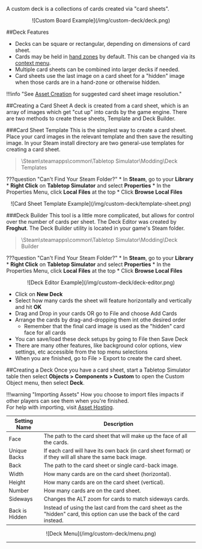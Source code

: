 A custom deck is a collections of cards created via "card sheets".

<center>![Custom Board Example](/img/custom-deck/deck.png)</center>

##Deck Features
* Decks can be square or rectangular, depending on dimensions of card sheet.
* Cards may be held in [hand zones](/game-tools/zone-tools#hand-zone) by default. This can be changed via its [context menu](/player-guides/context-menu#toggles).
* Multiple card sheets can be combined into larger decks if needed.
* Card sheets use the last image on a card sheet for a "hidden" image when those cards are in a hand-zone or otherwise hidden.

!!!info "See [Asset Creation](asset-creation) for suggested card sheet image resolution."

##Creating a Card Sheet
A deck is created from a card sheet, which is an array of images which get "cut up" into cards by the game engine. There are two methods to create these sheets, Template and Deck Builder.

###Card Sheet Template
This is the simplest way to create a card sheet. Place your card images in the relevant template and then save the resulting image. In your Steam install directory are two general-use templates for creating a card sheet.

>\Steam\steamapps\common\Tabletop Simulator\Modding\Deck Templates

???question "Can't Find Your Steam Folder?"
    * In **Steam**, go to your **Library**
    * **Right Click** on **Tabletop Simulator** and select **Properties**
    * In the Properties Menu, click **Local Files** at the top
    * Click **Browse Local Files**

<center>![Card Sheet Template Example](/img/custom-deck/template-sheet.png)</center>

###Deck Builder
This tool is a little more complicated, but allows for control over the number of cards per sheet. The Deck Editor was created by **Froghut**. The Deck Builder utility is located in your game's Steam folder.

>\Steam\steamapps\common\Tabletop Simulator\Modding\Deck Builder

???question "Can't Find Your Steam Folder?"
    * In **Steam**, go to your **Library**
    * **Right Click** on **Tabletop Simulator** and select **Properties**
    * In the Properties Menu, click **Local Files** at the top
    * Click **Browse Local Files**

<center>![Deck Editor Example](/img/custom-deck/deck-editor.png)</center>

* Click on **New Deck**
* Select how many cards the sheet will feature horizontally and vertically and hit **OK**
* Drag and Drop in your cards OR go to File and choose Add Cards
* Arrange the cards by drag-and-dropping them int othe desired order
    * Remember that the final card image is used as the "hidden" card face for all cards
* You can save/load these deck setups by going to File then Save Deck
* There are many other features, like background color options, view settings, etc accessible from the top menu selections
* When you are finished, go to File > Export to create the card sheet.

##Creating a Deck
Once you have a card sheet, start a Tabletop Simulator table then select **Objects > Components > Custom** to open the Custom Object menu, then select **Deck**.

!!!warning "Importing Assets"
    How you choose to import files impacts if other players can see them when you're finished.<br>For help with importing, visit [Asset Hosting](asset-importing).

Setting Name | Description
-- | --
Face | The path to the card sheet that will make up the face of all the cards.
Unique Backs | If each card will have its own back (in card sheet format) or if they will all share the same back image.
Back | The path to the card sheet or single card-back image.
Width | How many cards are on the card sheet (horizontal).
Height | How many cards are on the card sheet (vertical).
Number | How many cards are on the card sheet.
Sideways | Changes the ALT zoom for cards to match sideways cards.
Back is Hidden | Instead of using the last card from the card sheet as the "hidden" card, this option can use the back of the card instead.

<center>![Deck Menu](/img/custom-deck/menu.png)</center>









---

